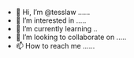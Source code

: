 - 👋 Hi, I’m @tesslaw ......
- 👀 I’m interested in .....
- 🌱 I’m currently learning ..
- 💞️ I’m looking to collaborate on .....
- 📫 How to reach me ......

<!---
tesslaw/tesslaw is a ✨ special ✨ repository because its `README.md` (this file) appears on your GitHub profile.
You can click the Preview link to take a look at your changes.
--->
